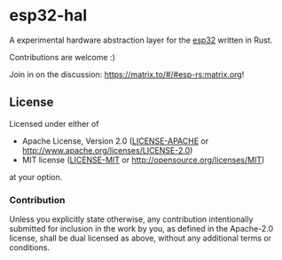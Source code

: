 # esp32-hal

A experimental hardware abstraction layer for the [esp32](https://en.wikipedia.org/wiki/ESP32) written in Rust.

Contributions are welcome :)

Join in on the discussion: https://matrix.to/#/#esp-rs:matrix.org!

## License

Licensed under either of

- Apache License, Version 2.0 ([LICENSE-APACHE](LICENSE-APACHE) or
  http://www.apache.org/licenses/LICENSE-2.0)
- MIT license ([LICENSE-MIT](LICENSE-MIT) or http://opensource.org/licenses/MIT)

at your option.

### Contribution

Unless you explicitly state otherwise, any contribution intentionally submitted
for inclusion in the work by you, as defined in the Apache-2.0 license, shall be
dual licensed as above, without any additional terms or conditions.
